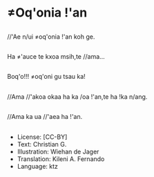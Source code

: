 # ≠Oq'onia !'an

##
//'Ae n/ui ≠oq'onia !'an koh ge.

##
Ha ≠'auce te kxoa msih,te //ama...

##
Boq'o!!! ≠oq'oni gu tsau ka!

##
//Ama //'akoa okaa ha ka /oa !'an,te ha !ka n/ang.

##
//Ama ka ua //'aea ha !'an.

##
* License: [CC-BY]
* Text: Christian G.
* Illustration: Wiehan de Jager
* Translation: Kileni A. Fernando
* Language: ktz
